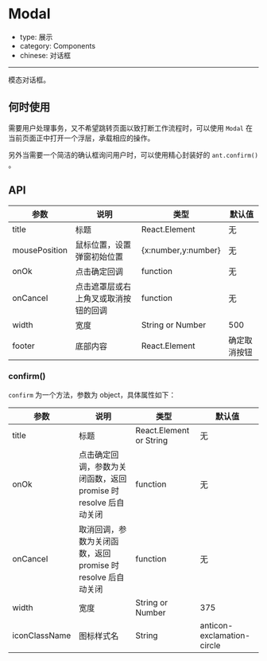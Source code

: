 # Modal

- type: 展示
- category: Components
- chinese: 对话框

---

模态对话框。

## 何时使用

需要用户处理事务，又不希望跳转页面以致打断工作流程时，可以使用 `Modal` 在当前页面正中打开一个浮层，承载相应的操作。

另外当需要一个简洁的确认框询问用户时，可以使用精心封装好的 `ant.confirm()` 。


## API


| 参数       | 说明           | 类型             | 默认值       |
|------------|----------------|------------------|--------------|
| title      | 标题           | React.Element    | 无           |
| mousePosition      | 鼠标位置，设置弹窗初始位置           | {x:number,y:number}   | 无           |
| onOk       | 点击确定回调       | function         | 无           |
| onCancel   | 点击遮罩层或右上角叉或取消按钮的回调  | function  | 无           |
| width      | 宽度           | String or Number | 500           |
| footer     | 底部内容       | React.Element    | 确定取消按钮 |


### confirm()

`confirm` 为一个方法，参数为 object，具体属性如下：

| 参数       | 说明           | 类型             | 默认值       |
|------------|----------------|------------------|--------------|
| title      | 标题           | React.Element or String    | 无           |
| onOk       | 点击确定回调，参数为关闭函数，返回 promise 时 resolve 后自动关闭      | function         | 无           |
| onCancel | 取消回调，参数为关闭函数，返回 promise 时 resolve 后自动关闭       | function         | 无           |
| width      | 宽度           | String or Number | 375           |
| iconClassName | 图标样式名 | String | anticon-exclamation-circle |

